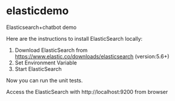 # elasticdemo
Elasticsearch+chatbot demo

Here are the instructions to install ElasticSearch locally:
 1. Download ElasticSearch from https://www.elastic.co/downloads/elasticsearch (version:5.6+)
 2. Set Environment Variable
 3. Start ElasticSearch
 
Now you can run the unit tests.


Access the ElasticSearch with http://localhost:9200 from browser
  
